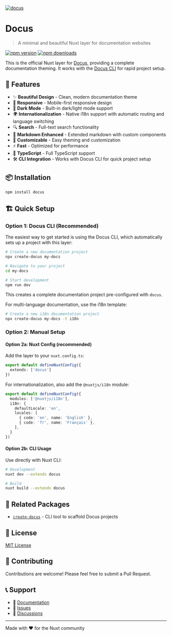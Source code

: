 [![docus](https://docus.dev/__og-image__/static/og.png)](https://docus.dev)

# Docus

> A minimal and beautiful Nuxt layer for documentation websites

[![npm version](https://img.shields.io/npm/v/docus.svg)](https://www.npmjs.com/package/docus)
[![npm downloads](https://img.shields.io/npm/dm/docus.svg)](https://www.npmjs.com/package/docus)

This is the official Nuxt layer for [Docus](https://docus.dev), providing a complete documentation theming. It works with the [Docus CLI](https://github.com/nuxtlabs/docus/tree/main/cli) for rapid project setup.

## 🚀 Features

- ✨ **Beautiful Design** - Clean, modern documentation theme
- 📱 **Responsive** - Mobile-first responsive design
- 🌙 **Dark Mode** - Built-in dark/light mode support
- 🌍 **Internationalization** - Native i18n support with automatic routing and language switching
- 🔍 **Search** - Full-text search functionality
- 📝 **Markdown Enhanced** - Extended markdown with custom components
- 🎨 **Customizable** - Easy theming and customization
- ⚡ **Fast** - Optimized for performance
- 🔧 **TypeScript** - Full TypeScript support
- 🛠️ **CLI Integration** - Works with Docus CLI for quick project setup

## 📦 Installation

```bash
npm install docus
```

## 🏗️ Quick Setup

### Option 1: Docus CLI (Recommended)

The easiest way to get started is using the Docus CLI, which automatically sets up a project with this layer:

```bash
# Create a new documentation project
npx create-docus my-docs

# Navigate to your project
cd my-docs

# Start development
npm run dev
```

This creates a complete documentation project pre-configured with `docus`.

For multi-language documentation, use the i18n template:

```bash
# Create a new i18n documentation project
npx create-docus my-docs -t i18n
```

### Option 2: Manual Setup

#### Option 2a: Nuxt Config (recommended)

Add the layer to your `nuxt.config.ts`:

```typescript
export default defineNuxtConfig({
  extends: ['docus']
})
```

For internationalization, also add the `@nuxtjs/i18n` module:

```typescript
export default defineNuxtConfig({
  modules: ['@nuxtjs/i18n'],
  i18n: {
    defaultLocale: 'en',
    locales: [
      { code: 'en', name: 'English' },
      { code: 'fr', name: 'Français' },
    ],
  }
})
```

#### Option 2b: CLI Usage 

Use directly with Nuxt CLI:

```bash
# Development
nuxt dev --extends docus

# Build
nuxt build --extends docus
```

## 🔗 Related Packages

- [`create-docus`](https://www.npmjs.com/package/create-docus) - CLI tool to scaffold Docus projects

## 📄 License

[MIT License](./LICENSE)

## 🤝 Contributing

Contributions are welcome! Please feel free to submit a Pull Request.

## 📞 Support

- 📖 [Documentation](https://docus.dev)
- 🐛 [Issues](https://github.com/nuxtlabs/docus/issues)
- 💬 [Discussions](https://github.com/nuxtlabs/docus/discussions)

---

Made with ❤️ for the Nuxt community 